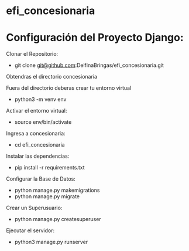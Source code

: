 # efi_concesionaria
# Configuración del Proyecto Django:

Clonar el Repositorio:
- git clone git@github.com:DelfinaBringas/efi_concesionaria.git

Obtendras el directorio concesionaria

Fuera del directorio deberas crear tu entorno virtual
- python3 -m venv env

Activar el entorno virtual:
- source env/bin/activate 

Ingresa a concesionaria:
- cd efi_concesionaria

Instalar las dependencias:
- pip install -r requirements.txt

Configurar la Base de Datos: 
- python manage.py makemigrations
- python manage.py migrate

Crear un Superusuario: 
- python manage.py createsuperuser

Ejecutar el servidor:
- python3 manage.py runserver


